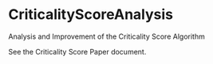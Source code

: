 # CriticalityScoreAnalysis
Analysis and Improvement of the Criticality Score Algorithm

See the Criticality Score Paper document.


